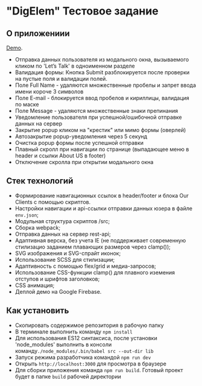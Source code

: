 # "DigElem" Тестовое задание

## О приложениии

[Demo](https://digital-element-test.web.app/).

* Отправка данных пользователя из модального окна, вызываемого кликом по 'Let’s Talk' в одноименном разделе
* Валидация формы: Кнопка Submit разблокируется после проверки на пустые поля и валидации полей.
* Поле Full Name - удаляются множественные пробелы и запрет ввода имени короче 3 символов
* Поле E-mail - блокируется ввод пробелов и кириллицы, валидация по маске
* Поле Message - удаляются множественные знаки препинания
* Уведомление пользователя при успешной/ошибочной отправке данных на сервер
* Закрытие popup кликом на "крестик" или мимо формы (оверлей)
* Автозакрытие popup-уведомления через 5 секунд
* Очистка popup формы после успешной отправки
* Плавный скролл при навигации по странице (выпадающее меню в header и ссылки About US в footer)
* Отключение скролла при открытии модального окна


## Стек технологий

* Формирование навигационных ссылок в header/footer и блока Our Clients с помощью скриптов.
* Настройки навигации и api-ссылки отправки данных юзера в файле `env.json`;
* Модульная структура скриптов /src;
* Сборка webpack;
* Отправка данных на сервер rest-api;
* Адаптивная верска, без учета IE (не поддерживает современную стилизацио заданием плавающих размеров через clamp());
* SVG изображения и SVG-спрайт иконок;
* Использование SCSS для стилизации;
* Адаптивность с помощью flex/grid и медиа-запросов;
* Использование CSS-функции clamp() для плавного иземения отступов и шрифтов заголовков;
* CSS анимация;
* Деплой демо на Google Firebase.


## Как установить

* Скопировать содержимое репозитория в рабочую папку
* В терминале выполнить команду `npm install`
* Для использования ES12 синтаксиса, после установки 'node_modules' выполнить в консоли команду`./node_modules/.bin/babel src --out-dir lib`
* Запуск режима разработчика командой `npm run dev`
* Открыть `http://localhost:3000` для просмотра в браузере
* Для сборки приложения команда `npm run build`. Готовый проект будет в папке `build` рабочей директории
